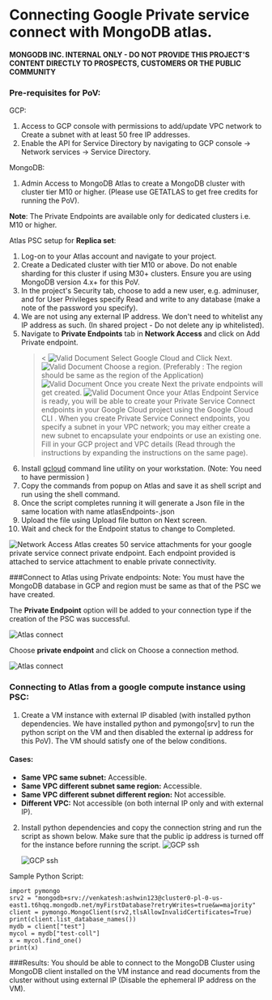 # Connecting Google Private service connect with MongoDB atlas.
**MONGODB INC. INTERNAL ONLY - DO NOT PROVIDE THIS PROJECT'S CONTENT DIRECTLY TO PROSPECTS, CUSTOMERS OR THE PUBLIC COMMUNITY**

### Pre-requisites for PoV:

GCP:
1. Access to GCP console with permissions to add/update VPC network to
Create a subnet with at least 50 free IP addresses.
2. Enable the API for Service Directory by navigating to GCP console -> Network services -> Service Directory.

MongoDB:
1. Admin Access to MongoDB Atlas to create a MongoDB cluster with cluster tier M10 or higher. (Please use GETATLAS to get free credits for running the PoV). 

**Note**: The Private Endpoints are available only for dedicated clusters i.e. M10 or higher.

Atlas PSC setup for **Replica set**:
1. Log-on to your Atlas account and navigate to your project.
2. Create a Dedicated cluster with tier M10 or above. Do not enable sharding for this cluster if using M30+ clusters. Ensure you are using MongoDB version 4.x+ for this PoV.
3. In the project's Security tab, choose to add a new user, e.g. adminuser, and for User Privileges specify Read and write to any database (make a note of the password you specify).
4. We are not using any external IP address. We don't need to whitelist any IP address as such. (In shared project - Do not delete any ip whitelisted). 
5. Navigate to **Private Endpoints** tab in **Network Access** and click on Add Private endpoint.  
    ><
    ![Valid Document](img/atlas01.png "Valid Document")
    Select Google Cloud and Click Next.
    ![Valid Document](img/atlas02.png "Valid Document")
    Choose a region. (Preferably : The region should be same as the region of the Application)
    ![Valid Document](img/atlas03.png "Valid Document")
    Once you create Next the private endpoints will get created.
    ![Valid Document](img/atlas04.png "Valid Document")
    Once your Atlas Endpoint Service is ready, you will be able to create your Private Service Connect endpoints in your Google Cloud project using the Google Cloud CLI . When you create Private Service Connect endpoints, you specify a subnet in your VPC network; you may either create a new subnet to encapsulate your endpoints or use an existing one. Fill in your GCP project and VPC details (Read through the instructions by expanding the instructions on the same page).
6. Install [gcloud](https://cloud.google.com/sdk/docs/install) command line utility on your workstation. (Note: You need to have permission )
7. Copy the commands from popup on Atlas and save it as shell script and run using the shell command.
8. Once the script completes running it will generate a Json file in the same location with name atlasEndpoints-<name of your psc>.json
9. Upload the file using Upload file button on Next screen. 
10. Wait and check for the Endpoint status to change to Completed.

![Network Access](img/atlas05.png "Network Access")
Atlas creates 50 service attachments for your google private service connect private endpoint. Each endpoint provided is attached to service attachment to enable private connectivity.

###Connect to Atlas using Private endpoints:
Note: You must have the MongoDB database in GCP and region must be same as that of the PSC we have created.

The **Private Endpoint** option will be added to your connection type if the creation of the PSC was successful.

![Atlas connect](img/atlas06.png "atlas connect")

Choose **private endpoint** and click on Choose a connection method.

![Atlas connect](img/atlas07.png "atlas connect")

### Connecting to Atlas from a google compute instance using PSC:
1. Create a VM instance with external IP disabled (with installed python dependencies. We have installed python and pymongo[srv] to run the python script on the VM and then disabled the external ip address for this PoV). The VM should satisfy one of the below conditions.

#### Cases:
* **Same VPC same subnet:** Accessible. 
* **Same VPC different subnet same region:** Accessible.
* **Same VPC different subnet different region:** Not accessible.
* **Different VPC:** Not accessible  (on both internal IP only and with external IP).

2. Install python dependencies and copy the connection string and run the script as shown below. Make sure that the public ip address is turned off for the instance before running the script.
![GCP ssh](img/gcp_console01.png "gcp_console01")

   ![GCP ssh ](img/gcp_console02.png "gcp_console02")

Sample Python Script:
```
import pymongo
srv2 = "mongodb+srv://venkatesh:ashwin123@cluster0-pl-0-us-east1.t6hqq.mongodb.net/myFirstDatabase?retryWrites=true&w=majority"
client = pymongo.MongoClient(srv2,tlsAllowInvalidCertificates=True)
print(client.list_database_names())
mydb = client["test"]
mycol = mydb["test-coll"]
x = mycol.find_one() 
print(x)
```

###Results:
You  should be able to connect to the MongoDB Cluster using MongoDB client installed on the VM instance and read documents from the cluster without using external IP (Disable the ephemeral IP address on the VM).
